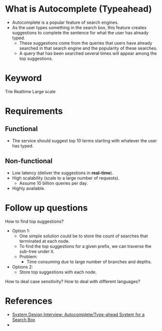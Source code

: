 # What is Autocomplete (Typeahead)
- Autocomplete is a popular feature of search engines.
- As the user types something in the search box, this feature creates suggestions to complete the sentence for what the user has already typed.
	- These suggestions come from the queries that users have already searched in that search engine and the popularity of these searches.
	- A query that has been searched several times will appear among the top suggestions.

# Keyword
Trie
Realtime
Large scale

# Requirements
## Functional
- The service should suggest top 10 terms starting with whatever the user has typed.

## Non-functional
- Low latency (deliver the suggestions in **real-time**).
- High scalability (scale to a large number of requests).
	- Assume 10 billion queries per day.
- Highly available.


# Follow up questions
How to find top suggestions?
- Option 1:
	- One simple solution could be to store the count of searches that terminated at each node.
	- To find the top suggestions for a given prefix, we can traverse the sub-tree under it.
	- Problem:
		- Time consuming due to large number of branches and depths.
- Options 2:
	- Store top suggestions with each node.

How to deal case sensitivity?
How to deal with different languages?






# References
- [System Design Interview: Autocomplete/Type-ahead System for a Search Box](https://medium.com/double-pointer/system-design-interview-autocomplete-type-ahead-system-for-a-search-box-1ac968f9f121)
- 
<!--stackedit_data:
eyJoaXN0b3J5IjpbLTI3MTA2MTgwMiwtNzcxNzQxOTE4LDU3Mz
I3NjgwNSwtOTUxNTc4MjU2XX0=
-->